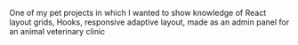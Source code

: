 One of my pet projects in which I wanted to show knowledge of React layout grids, Hooks, responsive adaptive layout, made as an admin panel for an animal veterinary clinic
